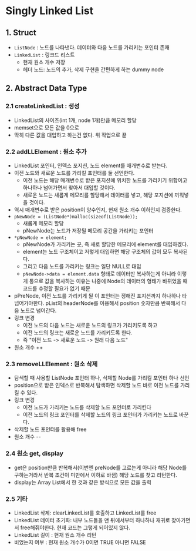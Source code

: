 # Singly Linked List

## 1. Struct

- `ListNode` : 노드를 나타낸다. 데이터와 다음 노드를 가리키는 포인터 존재
- `LinkedList` : 링크드 리스트
    + 현재 원소 개수 저장
    + 헤더 노드: 노드의 추가, 삭제 구현을 간편하게 하는 dummy node

## 2. Abstract Data Type

### 2.1 createLinkedList : 생성

- LinkedList의 사이즈(int 1개, node 1개)만큼 메모리 할당
- memset으로 모든 값을 0으로
- 딱히 다른 값을 대입하고 하는건 없다. 위 작업으로 끝

### 2.2 addLLElement : 원소 추가

- LinkedList 포인터, 인덱스 포지션, 노드 element를 매개변수로 받는다.
- 이전 노드와 새로운 노드를 가리킬 포인터를 둘 선언한다.
    + 이전 노드는 해당 매개변수로 받은 포지션에 위치한 노드를 가리키기 위함이고 하나하나 넘어가면서 찾아서 대입할 것이다.
    + 새로운 노드는 새롭게 메모리를 할당해서 데이터를 넣고, 해당 포지션에 끼워넣을 것이다.
- 역시 매개변수로 받은 position이 양수인지, 현재 원소 개수 이하인지 검증한다.
- `pNewNode = (ListNode*)malloc(sizeof(ListNode));`
    + 새롭게 메모리 할당
    + pNewNode는 노드가 저장될 메모리 공간을 가리키는 포인터
- `*pNewNode = element;`
    + pNewNode가 가리키는 곳, 즉 새로 할당한 메모리에 element를 대입하겠다.
    + element는 노드 구조체이고 저렇게 대입하면 해당 구조체의 값이 모두 복사된다.
    + 그리고 다음 노드를 가리키는 링크는 일단 NULL로 대입
    + `pNewNode->data = element.data` 형태로 데이터만 복사하는게 아니라 이렇게 통으로 값을 복사하는 이유는 나중에 Node의 데이터의 형태가 바뀌었을 때 코드를 수정할 필요가 없기 때문
- pPreNode, 이전 노드를 가리키게 될 이 포인터는 정해진 포지션까지 하나하나 타넘어가야한다. pList의 headerNode를 이용해서 position 숫자만큼 반복해서 다음 노드로 넘어간다.
- 링크 변경
    + 이전 노드의 다음 노드는 새로운 노드의 링크가 가리키도록 하고
    + 이전 노드의 링크는 새로운 노드를 가리키도록 한다.
    + 즉 "이전 노드 -> 새로운 노드 -> 원래 다음 노드"
- 원소 개수 ++

### 2.3 removeLLElement : 원소 삭제

- 탐색할 때 사용할 ListNode 포인터 하나, 삭제할 Node를 가리킬 포인터 하나 선언
- position으로 받은 인덱스로 반복해서 탐색하면 삭제할 노드 바로 이전 노드를 가리킬 수 있다.
- 링크 변경
    + 이전 노드가 가리키는 노드를 삭제할 노드 포인터로 가리킨다
    + 이전 노드의 링크 포인터를 삭제할 노드의 링크 포인터가 가리키는 노드로 바꾼다.
- 삭제할 노드 포인터를 활용해 free
- 원소 개수 --

### 2.4 원소 get, display

- get은 position만큼 반복해서(이번엔 preNode를 고르는게 아니라 해당 Node를 구하는거라서 반복 조건이 미만에서 이하로 바뀜) 해당 노드를 찾고 리턴한다.
- display는 Array List에서 한 것과 같은 방식으로 모든 값을 출력

### 2.5 기타

- LinkedList 삭제: clearLinkedList를 호출하고 LinkedList를 free
- LinkedList 데이터 초기화: 내부 노드들을 맨 뒤에서부터 하나하나 재귀로 찾아가면서 free해줘야한다. 현재 코드는 그렇게 되어있지 않다.
- LinkedList 길이 : 현재 원소 개수 리턴
- 비었는지 여부 : 현재 원소 개수가 0이면 TRUE 아니면 FALSE
